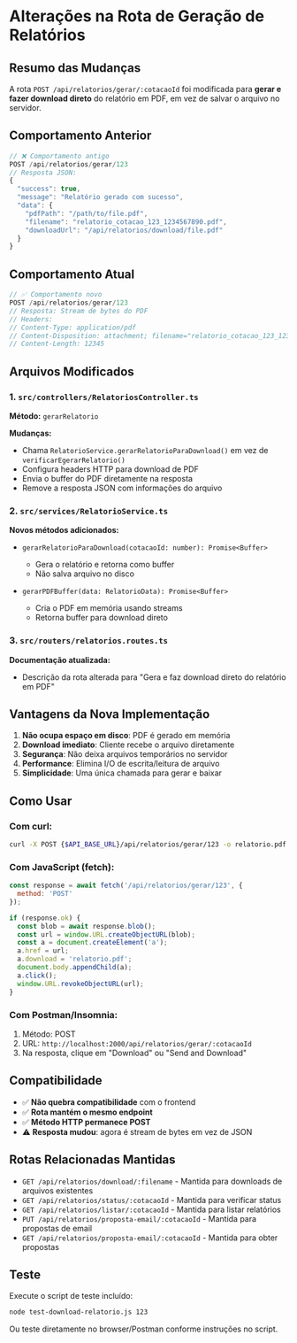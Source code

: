 # Alterações na Rota de Geração de Relatórios

## Resumo das Mudanças

A rota `POST /api/relatorios/gerar/:cotacaoId` foi modificada para **gerar e fazer download direto** do relatório em PDF, em vez de salvar o arquivo no servidor.

## Comportamento Anterior

```typescript
// ❌ Comportamento antigo
POST /api/relatorios/gerar/123
// Resposta JSON:
{
  "success": true,
  "message": "Relatório gerado com sucesso",
  "data": {
    "pdfPath": "/path/to/file.pdf",
    "filename": "relatorio_cotacao_123_1234567890.pdf",
    "downloadUrl": "/api/relatorios/download/file.pdf"
  }
}
```

## Comportamento Atual

```typescript
// ✅ Comportamento novo
POST /api/relatorios/gerar/123
// Resposta: Stream de bytes do PDF
// Headers:
// Content-Type: application/pdf
// Content-Disposition: attachment; filename="relatorio_cotacao_123_1234567890.pdf"
// Content-Length: 12345
```

## Arquivos Modificados

### 1. `src/controllers/RelatoriosController.ts`

**Método:** `gerarRelatorio`

**Mudanças:**
- Chama `RelatorioService.gerarRelatorioParaDownload()` em vez de `verificarEgerarRelatorio()`
- Configura headers HTTP para download de PDF
- Envia o buffer do PDF diretamente na resposta
- Remove a resposta JSON com informações do arquivo

### 2. `src/services/RelatorioService.ts`

**Novos métodos adicionados:**

- `gerarRelatorioParaDownload(cotacaoId: number): Promise<Buffer>`
  - Gera o relatório e retorna como buffer
  - Não salva arquivo no disco

- `gerarPDFBuffer(data: RelatorioData): Promise<Buffer>`
  - Cria o PDF em memória usando streams
  - Retorna buffer para download direto

### 3. `src/routers/relatorios.routes.ts`

**Documentação atualizada:**
- Descrição da rota alterada para "Gera e faz download direto do relatório em PDF"

## Vantagens da Nova Implementação

1. **Não ocupa espaço em disco**: PDF é gerado em memória
2. **Download imediato**: Cliente recebe o arquivo diretamente
3. **Segurança**: Não deixa arquivos temporários no servidor
4. **Performance**: Elimina I/O de escrita/leitura de arquivo
5. **Simplicidade**: Uma única chamada para gerar e baixar

## Como Usar

### Com curl:
```bash
curl -X POST {$API_BASE_URL}/api/relatorios/gerar/123 -o relatorio.pdf
```

### Com JavaScript (fetch):
```javascript
const response = await fetch('/api/relatorios/gerar/123', {
  method: 'POST'
});

if (response.ok) {
  const blob = await response.blob();
  const url = window.URL.createObjectURL(blob);
  const a = document.createElement('a');
  a.href = url;
  a.download = 'relatorio.pdf';
  document.body.appendChild(a);
  a.click();
  window.URL.revokeObjectURL(url);
}
```

### Com Postman/Insomnia:
1. Método: POST
2. URL: `http://localhost:2000/api/relatorios/gerar/:cotacaoId`
3. Na resposta, clique em "Download" ou "Send and Download"

## Compatibilidade

- ✅ **Não quebra compatibilidade** com o frontend
- ✅ **Rota mantém o mesmo endpoint**
- ✅ **Método HTTP permanece POST**
- ⚠️ **Resposta mudou**: agora é stream de bytes em vez de JSON

## Rotas Relacionadas Mantidas

- `GET /api/relatorios/download/:filename` - Mantida para downloads de arquivos existentes
- `GET /api/relatorios/status/:cotacaoId` - Mantida para verificar status
- `GET /api/relatorios/listar/:cotacaoId` - Mantida para listar relatórios
- `PUT /api/relatorios/proposta-email/:cotacaoId` - Mantida para propostas de email
- `GET /api/relatorios/proposta-email/:cotacaoId` - Mantida para obter propostas

## Teste

Execute o script de teste incluído:
```bash
node test-download-relatorio.js 123
```

Ou teste diretamente no browser/Postman conforme instruções no script.
